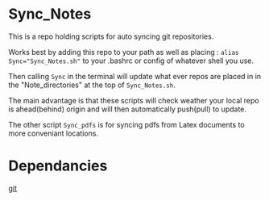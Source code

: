 # Sync_Notes

This is a repo holding scripts for auto syncing git repositories. 

Works best by adding this repo to your path as well as placing : ```alias Sync="Sync_Notes.sh"``` to your .bashrc or config of whatever shell you use. 

Then calling ```Sync``` in the terminal will update what ever repos are placed in in the "Note_directories" at the top of ```Sync_Notes.sh```. 

The main advantage is that these scripts will check weather your local repo is ahead(behind) origin and will then automatically push(pull) to update. 

The other script ```Sync_pdfs``` is for syncing pdfs from Latex documents to more conveniant locations. 

# Dependancies
[git](https://git-scm.com/downloads) 

